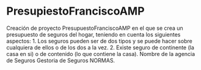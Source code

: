 # PresupiestoFranciscoAMP
Creación de proyecto PresupuestoFranciscoAMP en el que se crea un presupuesto de seguros del hogar, teniendo en cuenta los siguientes aspectos: 1. Los seguros pueden ser de dos tipos y se puede hacer sobre cualquiera de ellos o de los dos a la vez. 2. Existe seguro de continente (la casa en si) o de contenido (lo que contiene la casa).  Nombre de la agencia de Seguros Gestoria de Seguros NORMAS.
